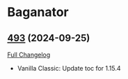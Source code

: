 # Baganator

## [493](https://github.com/Baganator/Baganator/tree/493) (2024-09-25)
[Full Changelog](https://github.com/Baganator/Baganator/compare/492...493) 

- Vanilla Classic: Update toc for 1.15.4  
